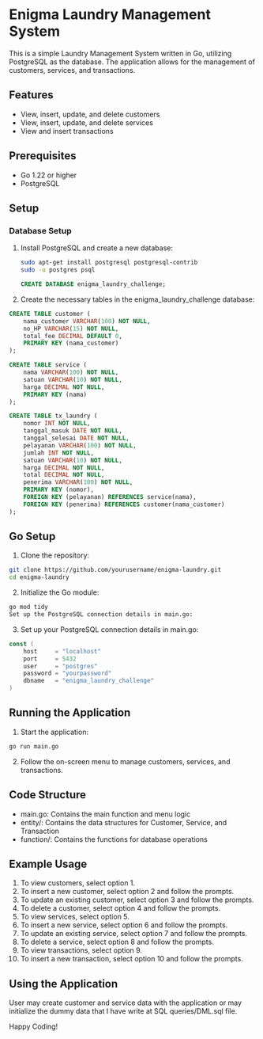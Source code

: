 # Enigma Laundry Management System

This is a simple Laundry Management System written in Go, utilizing PostgreSQL as the database. The application allows for the management of customers, services, and transactions.

## Features

- View, insert, update, and delete customers
- View, insert, update, and delete services
- View and insert transactions

## Prerequisites

- Go 1.22 or higher
- PostgreSQL

## Setup

### Database Setup

1. Install PostgreSQL and create a new database:
   ```sh
   sudo apt-get install postgresql postgresql-contrib
   sudo -u postgres psql
   ```
   ```sql
   CREATE DATABASE enigma_laundry_challenge;
   ```

2. Create the necessary tables in the enigma_laundry_challenge database:
```sql
CREATE TABLE customer (
    nama_customer VARCHAR(100) NOT NULL,
    no_HP VARCHAR(15) NOT NULL,
    total_fee DECIMAL DEFAULT 0,
    PRIMARY KEY (nama_customer)
);

CREATE TABLE service (
    nama VARCHAR(100) NOT NULL,
    satuan VARCHAR(10) NOT NULL,
    harga DECIMAL NOT NULL,
    PRIMARY KEY (nama)
);

CREATE TABLE tx_laundry (
    nomor INT NOT NULL,
    tanggal_masuk DATE NOT NULL,
    tanggal_selesai DATE NOT NULL,
    pelayanan VARCHAR(100) NOT NULL,
    jumlah INT NOT NULL,
    satuan VARCHAR(10) NOT NULL,
    harga DECIMAL NOT NULL,
    total DECIMAL NOT NULL,
    penerima VARCHAR(100) NOT NULL,
    PRIMARY KEY (nomor),
    FOREIGN KEY (pelayanan) REFERENCES service(nama),
    FOREIGN KEY (penerima) REFERENCES customer(nama_customer)
);
```

## Go Setup
1. Clone the repository:

```sh
git clone https://github.com/yourusername/enigma-laundry.git
cd enigma-laundry
```

2. Initialize the Go module:
```sh
go mod tidy
Set up the PostgreSQL connection details in main.go:
```

3. Set up your PostgreSQL connection details in main.go:
```go
const (
    host     = "localhost"
    port     = 5432
    user     = "postgres"
    password = "yourpassword"
    dbname   = "enigma_laundry_challenge"
)
```

## Running the Application

1. Start the application:

```sh
go run main.go
```
2. Follow the on-screen menu to manage customers, services, and transactions.

## Code Structure
- main.go: Contains the main function and menu logic
- entity/: Contains the data structures for Customer, Service, and Transaction
- function/: Contains the functions for database operations

## Example Usage
1. To view customers, select option 1.
2. To insert a new customer, select option 2 and follow the prompts.
3. To update an existing customer, select option 3 and follow the prompts.
4. To delete a customer, select option 4 and follow the prompts.
5. To view services, select option 5.
6. To insert a new service, select option 6 and follow the prompts.
7. To update an existing service, select option 7 and follow the prompts.
8. To delete a service, select option 8 and follow the prompts.
9. To view transactions, select option 9.
10. To insert a new transaction, select option 10 and follow the prompts.

## Using the Application
User may create customer and service data with the application or may initialize the dummy data that I have write at SQL queries/DML.sql file.

Happy Coding!